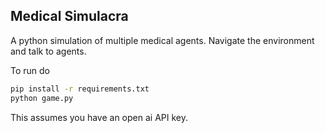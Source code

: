 ## Medical Simulacra
A python simulation of multiple medical agents. Navigate the environment and talk to agents.

To run do

```bash
pip install -r requirements.txt
python game.py
````

This assumes you have an open ai API key.

